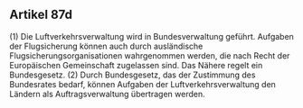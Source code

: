 ## Artikel 87d

(1) Die Luftverkehrsverwaltung wird in Bundesverwaltung geführt. Aufgaben der Flugsicherung können auch durch ausländische Flugsicherungsorganisationen wahrgenommen werden, die nach Recht der Europäischen Gemeinschaft zugelassen sind. Das Nähere regelt ein Bundesgesetz.
(2) Durch Bundesgesetz, das der Zustimmung des Bundesrates bedarf, können Aufgaben der Luftverkehrsverwaltung den Ländern als Auftragsverwaltung übertragen werden.

